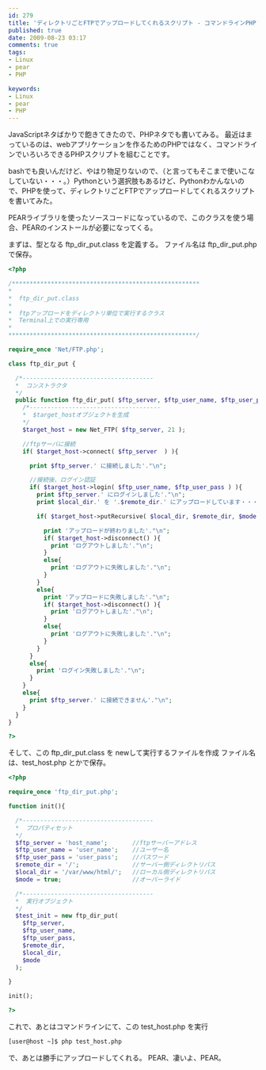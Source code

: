 ```yaml
---
id: 279
title: 'ディレクトリごとFTPでアップロードしてくれるスクリプト - コマンドラインPHP'
published: true
date: 2009-08-23 03:17
comments: true
tags:
- Linux
- pear
- PHP

keywords:
- Linux
- pear
- PHP
---
```

JavaScriptネタばかりで飽きてきたので、PHPネタでも書いてみる。
最近はまっているのは、webアプリケーションを作るためのPHPではなく、コマンドラインでいろいろできるPHPスクリプトを組むことです。

bashでも良いんだけど、やはり物足りないので、（と言ってもそこまで使いこなしていない・・・。）Pythonという選択肢もあるけど、Pythonわかんないので、PHPを使って、ディレクトリごとFTPでアップロードしてくれるスクリプトを書いてみた。

PEARライブラリを使ったソースコードになっているので、このクラスを使う場合、PEARのインストールが必要になってくる。

まずは、型となる ftp_dir_put.class を定義する。
ファイル名は ftp_dir_put.php で保存。

```php
<?php

/*****************************************************
*
*  ftp_dir_put.class
*
*  ftpアップロードをディレクトリ単位で実行するクラス
*  Terminal上での実行専用
*
*****************************************************/

require_once 'Net/FTP.php';

class ftp_dir_put {

  /*-------------------------------------
  *  コンストラクタ
  */
  public function ftp_dir_put( $ftp_server, $ftp_user_name, $ftp_user_pass, $remote_dir, $local_dir, $mode ){
    /*-------------------------------------
    *  $target_hostオブジェクトを生成
    */
    $target_host = new Net_FTP( $ftp_server, 21 );

    //ftpサーバに接続
    if( $target_host->connect( $ftp_server  ) ){

      print $ftp_server.' に接続しました'."\n";

      //接続後、ログイン認証
      if( $target_host->login( $ftp_user_name, $ftp_user_pass ) ){
        print $ftp_server.' にログインしました'."\n";
        print $local_dir.' を '.$remote_dir.' にアップロードしています・・・'."\n";

        if( $target_host->putRecursive( $local_dir, $remote_dir, $mode ) ){

          print 'アップロードが終わりました'."\n";
          if( $target_host->disconnect() ){
            print 'ログアウトしました'."\n";
          }
          else{
            print 'ログアウトに失敗しました'."\n";
          }
        }
        else{
          print 'アップロードに失敗しました'."\n";
          if( $target_host->disconnect() ){
            print 'ログアウトしました'."\n";
          }
          else{
            print 'ログアウトに失敗しました'."\n";
          }
        }
      }
      else{
        print 'ログイン失敗しました'."\n";
      }
    }
    else{
      print $ftp_server.' に接続できません'."\n";
    }
  }
}

?>
```

そして、この ftp_dir_put.class を newして実行するファイルを作成
ファイル名は、test_host.php とかで保存。

```php
<?php

require_once 'ftp_dir_put.php';

function init(){

  /*-------------------------------------
  *  プロパティセット
  */
  $ftp_server = 'host_name';       //ftpサーバーアドレス
  $ftp_user_name = 'user_name';    //ユーザー名
  $ftp_user_pass = 'user_pass';    //パスワード
  $remote_dir = '/';               //サーバー側ディレクトリパス
  $local_dir = '/var/www/html/';   //ローカル側ディレクトリパス
  $mode = true;                    //オーバーライド

  /*-------------------------------------
  *  実行オブジェクト
  */
  $test_init = new ftp_dir_put(
    $ftp_server,
    $ftp_user_name,
    $ftp_user_pass,
    $remote_dir,
    $local_dir,
    $mode
  );

}

init();

?>
```

これで、あとはコマンドラインにて、この test_host.php を実行

```sh
[user@host ~]$ php test_host.php
```

で、あとは勝手にアップロードしてくれる。
PEAR、凄いよ、PEAR。
